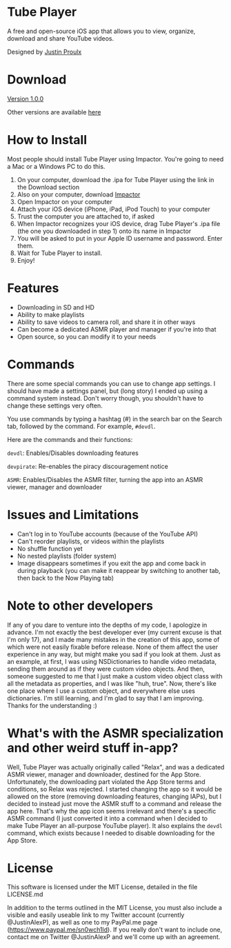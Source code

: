 # Tube Player
A free and open-source iOS app that allows you to view, organize, download and share YouTube videos.

Designed by [Justin Proulx](https://www.twitter.com/justinalexp)

# Download
[Version 1.0.0](https://github.com/Sn0wCh1ld/Tube-Player/releases/download/1.0/Tube.Player.1.0.0.ipa)

Other versions are available [here](https://github.com/Sn0wCh1ld/Tube-Player/releases)

# How to Install
Most people should install Tube Player using Impactor. You're going to need a Mac or a Windows PC to do this.

1. On your computer, download the .ipa for Tube Player using the link in the Download section
2. Also on your computer, download [Impactor](http://www.cydiaimpactor.com)
3. Open Impactor on your computer
4. Attach your iOS device (iPhone, iPad, iPod Touch) to your computer
5. Trust the computer you are attached to, if asked
6. When Impactor recognizes your iOS device, drag Tube Player's .ipa file (the one you downloaded in step 1) onto its name in Impactor
7. You will be asked to put in your Apple ID username and password. Enter them.
8. Wait for Tube Player to install.
9. Enjoy!

# Features
- Downloading in SD and HD
- Ability to make playlists
- Ability to save videos to camera roll, and share it in other ways
- Can become a dedicated ASMR player and manager if you're into that
- Open source, so you can modify it to your needs

# Commands
There are some special commands you can use to change app settings. I should have made a settings panel, but (long story) I ended up using a command system instead. Don't worry though, you shouldn't have to change these settings very often.

You use commands by typing a hashtag (#) in the search bar on the Search tab, followed by the command. For example, `#devdl`.

Here are the commands and their functions:

`devdl`: Enables/Disables downloading features

`devpirate`: Re-enables the piracy discouragement notice

`ASMR`: Enables/Disables the ASMR filter, turning the app into an ASMR viewer, manager and downloader

# Issues and Limitations
- Can't log in to YouTube accounts (because of the YouTube API)
- Can't reorder playlists, or videos within the playlists
- No shuffle function yet
- No nested playlists (folder system)
- Image disappears sometimes if you exit the app and come back in during playback (you can make it reappear by switching to another tab, then back to the Now Playing tab)

# Note to other developers
If any of you dare to venture into the depths of my code, I apologize in advance. I'm not exactly the best developer ever (my current excuse is that I'm only 17), and I made many mistakes in the creation of this app, some of which were not easily fixable before release. None of them affect the user experience in any way, but might make you sad if you look at them. Just as an example, at first, I was using NSDictionaries to handle video metadata, sending them around as if they were custom video objects. And then, someone suggested to me that I just make a custom video object class with all the metadata as properties, and I was like "huh, true". Now, there's like one place where I use a custom object, and everywhere else uses dictionaries. I'm still learning, and I'm glad to say that I am improving. Thanks for the understanding :)

# What's with the ASMR specialization and other weird stuff in-app?
Well, Tube Player was actually originally called "Relax", and was a dedicated ASMR viewer, manager and downloader, destined for the App Store. Unfortunately, the downloading part violated the App Store terms and conditions, so Relax was rejected. I started changing the app so it would be allowed on the store (removing downloading features, changing IAPs), but I decided to instead just move the ASMR stuff to a command and release the app here. That's why the app icon seems irrelevant and there's a specific ASMR command (I just converted it into a command when I decided to make Tube Player an all-purpose YouTube player). It also explains the `devdl` command, which exists because I needed to disable downloading for the App Store.

# License
This software is licensed under the MIT License, detailed in the file LICENSE.md

In addition to the terms outlined in the MIT License, you must also include a visible and easily useable link to my Twitter account (currently @JustinAlexP), as well as one to my PayPal.me page (https://www.paypal.me/sn0wch1ld). If you really don't want to include one, contact me on Twitter @JustinAlexP and we'll come up with an agreement.
